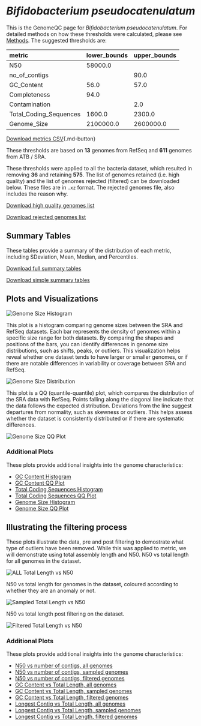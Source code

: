 # *Bifidobacterium pseudocatenulatum*

This is the GenomeQC page for *Bifidobacterium pseudocatenulatum*. For detailed methods on how these thresholds were calculated, please see [Methods](../../methods.md).
The suggested thresholds are: 

| metric                 | lower_bounds   | upper_bounds   |
|:-----------------------|:---------------|:---------------|
| N50                    | 58000.0        |                |
| no_of_contigs          |                | 90.0           |
| GC_Content             | 56.0           | 57.0           |
| Completeness           | 94.0           |                |
| Contamination          |                | 2.0            |
| Total_Coding_Sequences | 1600.0         | 2300.0         |
| Genome_Size            | 2100000.0      | 2600000.0      |

[Download metrics CSV](Bifidobacterium_pseudocatenulatum_metrics.csv){.md-button}


These thresholds are based on **13** genomes from RefSeq and **611** genomes from ATB / SRA.

These thresholds were applied to all the bacteria dataset, which resulted in removing **36** and retaining **575**.
The list of genomes retained (i.e. high quality) and the list of genomes rejected (filtered) can be downloaded below. These files are in `.xz` format. The rejected genomes file, also includes the reason why.

[Download high quality genomes list](Bifidobacterium_pseudocatenulatum_high_quality_genomes.csv.xz)


[Download rejected genomes list](Bifidobacterium_pseudocatenulatum_filtered_out_genomes.csv.xz)



## Summary Tables
These tables provide a summary of the distribution of each metric, including SDeviation, Mean, Median, and Percentiles.

[Download full summary tables](summary.csv)

[Download simple summary tables](selected_summary.csv)

## Plots and Visualizations

![Genome Size Histogram](Genome_Size_refseq_histogram_kde.png)

This plot is a histogram comparing genome sizes between the SRA and RefSeq datasets. Each bar represents the density of genomes within a specific size range for both datasets. By comparing the shapes and positions of the bars, you can identify differences in genome size distributions, such as shifts, peaks, or outliers. This visualization helps reveal whether one dataset tends to have larger or smaller genomes, or if there are notable differences in variability or coverage between SRA and RefSeq.

![Genome Size Distribution](Genome_Size_refseq_histogram_kde.png)

This plot is a QQ (quantile-quantile) plot, which compares the distribution of the SRA data with RefSeq. Points falling along the diagonal line indicate that the data follows the expected distribution. Deviations from the line suggest departures from normality, such as skewness or outliers. This helps assess whether the dataset is consistently distributed or if there are systematic differences.

![Genome Size QQ Plot](Genome_Size_refseq_qqplot.png)

### Additional Plots

These plots provide additional insights into the genome characteristics:

- [GC Content Histogram](GC_Content_refseq_histogram_kde.png)
- [GC Content QQ Plot](GC_Content_refseq_qqplot.png)
- [Total Coding Sequences Histogram](Total_Coding_Sequences_refseq_histogram_kde.png)
- [Total Coding Sequences QQ Plot](Total_Coding_Sequences_refseq_qqplot.png)
- [Genome Size Histogram](Genome_Size_refseq_histogram_kde.png)
- [Genome Size QQ Plot](Genome_Size_refseq_qqplot.png)
## Illustrating the filtering process
These plots illustrate the data, pre and post filtering to demostrate what type of outliers have been removed. While this was applied to metric, we will demonstrate using total assembly length and N50.
N50 vs total length for all genomes in the dataset.

![ALL Total Length vs N50](Bifidobacterium_pseudocatenulatum_all_total_length_N50.png)

N50 vs total length for genomes in the dataset, coloured according to whether they are an anomaly or not.

![Sampled Total Length vs N50](Bifidobacterium_pseudocatenulatum_sample_total_length_N50.png)

N50 vs total length post filtering on the dataset.

![Filtered Total Length vs N50](Bifidobacterium_pseudocatenulatum_filt_total_length_N50.png)

### Additional Plots

These plots provide additional insights into the genome characteristics:

- [N50 vs number of contigs, all genomes](Bifidobacterium_pseudocatenulatum_all_N50_number.png)
- [N50 vs number of contigs, sampled genomes](Bifidobacterium_pseudocatenulatum_sample_N50_number.png)
- [N50 vs number of contigs, filtered genomes](Bifidobacterium_pseudocatenulatum_filt_N50_number.png)
- [GC Content vs Total Length, all genomes](Bifidobacterium_pseudocatenulatum_all_total_length_GC_Content.png)
- [GC Content vs Total Length, sampled genomes](Bifidobacterium_pseudocatenulatum_sample_total_length_GC_Content.png)
- [GC Content vs Total Length, filtered genomes](Bifidobacterium_pseudocatenulatum_filt_total_length_GC_Content.png)
- [Longest Contig vs Total Length, all genomes](Bifidobacterium_pseudocatenulatum_all_total_length_longest.png)
- [Longest Contig vs Total Length, sampled genomes](Bifidobacterium_pseudocatenulatum_sample_total_length_longest.png)
- [Longest Contig vs Total Length, filtered genomes](Bifidobacterium_pseudocatenulatum_filt_total_length_longest.png)
